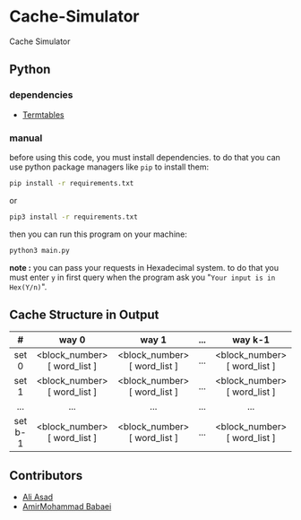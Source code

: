# Cache-Simulator
Cache Simulator

## Python
### dependencies
* [Termtables](https://github.com/nschloe/termtables)

### manual
before using this code, you must install dependencies. to do that you can use python package managers like `pip` to install them:
```bash
pip install -r requirements.txt
```
or
```bash
pip3 install -r requirements.txt
```
then you can run this program on your machine:
```bash
python3 main.py
```
**note :** you can pass your requests in Hexadecimal system. to do that you must enter `y` in first query when the program ask you "`Your input is in Hex(Y/n)`".
## Cache Structure in Output
|   #   | way 0 | way 1 | ... | way k-1 |
|:-----:|:-----:|:-----:|:---:|:-------:|
| set 0 | \<block_number\> [ word_list ] | \<block_number\> [ word_list ] | ... | \<block_number\> [ word_list ] |
| set 1 | \<block_number\> [ word_list ] | \<block_number\> [ word_list ] | ... | \<block_number\> [ word_list ] |
|  ...  | ... | ... | ... | ... |
| set b-1 | \<block_number\> [ word_list ] | \<block_number\> [ word_list ] | ... | \<block_number\> [ word_list ] |
 
## Contributors
* [Ali Asad](https://github.com/aliasad059)
* [AmirMohammad Babaei](https://github.com/AmirMohamadbabaee)